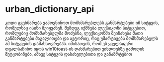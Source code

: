 # urban_dictionary_api
კოდი გვეხმარება ვაპოვნინოთ მომხმარებლებს განმარტებები იმ სიტყვის, რომელსაც ისინი შეიყვანენ. შემდეგ იქმნება ლექსიკონი სიტყვებით, რომლებიც მომხმარებელმა მოძებნა, ლექსიკონში შეინახება მათი განმარტებები მაგალითები და ავტორიც, რაც უმარტივებს მომხმარებელს ამ სიტყვების დამახსოვრებას.
იმისათვის, რომ ეს ყველაფერი თვალსაჩინო იყოს win10toast-ის დახმარებით ვინდოუსზე გამოდის შეტყობინება, ამავე სიტყვის დასახელებითა და განამრტებით
